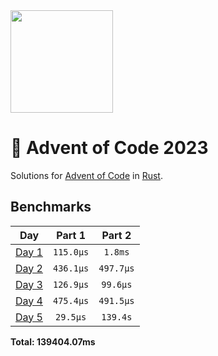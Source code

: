 <img src="./.assets/christmas_ferris.png" width="164">

# 🎄 Advent of Code 2023

Solutions for [Advent of Code](https://adventofcode.com/) in [Rust](https://www.rust-lang.org/).

<!--- advent_readme_stars table --->

<!--- benchmarking table --->
## Benchmarks

| Day | Part 1 | Part 2 |
| :---: | :---: | :---:  |
| [Day 1](./src/bin/01.rs) | `115.0µs` | `1.8ms` |
| [Day 2](./src/bin/02.rs) | `436.1µs` | `497.7µs` |
| [Day 3](./src/bin/03.rs) | `126.9µs` | `99.6µs` |
| [Day 4](./src/bin/04.rs) | `475.4µs` | `491.5µs` |
| [Day 5](./src/bin/05.rs) | `29.5µs` | `139.4s` |

**Total: 139404.07ms**
<!--- benchmarking table --->

